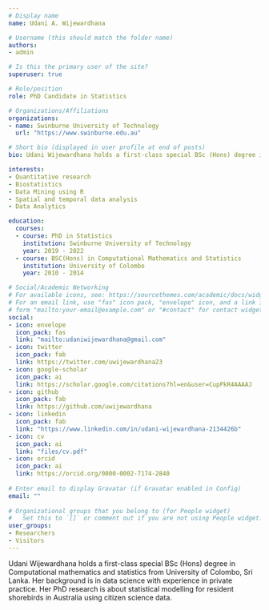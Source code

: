 ```yaml
---
# Display name
name: Udani A. Wijewardhana

# Username (this should match the folder name)
authors:
- admin

# Is this the primary user of the site?
superuser: true

# Role/position
role: PhD Candidate in Statistics

# Organizations/Affiliations
organizations:
- name: Swinburne University of Technology
  url: "https://www.swinburne.edu.au"

# Short bio (displayed in user profile at end of posts)
bio: Udani Wijewardhana holds a first-class special BSc (Hons) degree in Computational mathematics and statistics from University of Colombo, Sri Lanka. Her background is in data science with experience in private practice. Her PhD research is about statistical modelling for resident shorebirds in Australia using citizen science data.

interests:
- Quantitative research
- Biostatistics
- Data Mining using R
- Spatial and temporal data analysis
- Data Analytics

education:
  courses:
  - course: PhD in Statistics
    institution: Swinburne University of Technology
    year: 2019 - 2022
  - course: BSC(Hons) in Computational Mathematics and Statistics
    institution: University of Colombo
    year: 2010 - 2014

# Social/Academic Networking
# For available icons, see: https://sourcethemes.com/academic/docs/widgets/#icons
# For an email link, use "fas" icon pack, "envelope" icon, and a link in the
# form "mailto:your-email@example.com" or "#contact" for contact widget.
social:
- icon: envelope
  icon_pack: fas
  link: "mailto:udaniwijewardhana@gmail.com"
- icon: twitter
  icon_pack: fab
  link: https://twitter.com/uwijewardhana23
- icon: google-scholar
  icon_pack: ai
  link: https://scholar.google.com/citations?hl=en&user=CupPkR4AAAAJ
- icon: github
  icon_pack: fab
  link: https://github.com/uwijewardhana
- icon: linkedin
  icon_pack: fab
  link: "https://www.linkedin.com/in/udani-wijewardhana-2134426b"
- icon: cv
  icon_pack: ai
  link: "files/cv.pdf"
- icon: orcid
  icon_pack: ai
  link: https://orcid.org/0000-0002-7174-2840 
  
# Enter email to display Gravatar (if Gravatar enabled in Config)
email: ""
  
# Organizational groups that you belong to (for People widget)
#   Set this to `[]` or comment out if you are not using People widget.  
user_groups:
- Researchers
- Visitors
---
```


Udani Wijewardhana holds a first-class special BSc (Hons) degree in Computational mathematics and statistics from University of Colombo, Sri Lanka. Her background is in data science with experience in private practice. Her PhD research is about statistical modelling for resident shorebirds in Australia using citizen science data.
